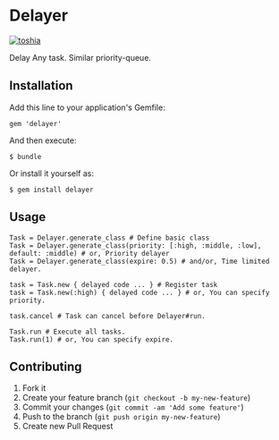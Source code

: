 # Delayer

[![toshia](https://circleci.com/gh/toshia/delayer.svg?style=svg)](https://circleci.com/gh/toshia/delayer)

Delay Any task. Similar priority-queue.

## Installation

Add this line to your application's Gemfile:

    gem 'delayer'

And then execute:

    $ bundle

Or install it yourself as:

    $ gem install delayer

## Usage

    Task = Delayer.generate_class # Define basic class
    Task = Delayer.generate_class(priority: [:high, :middle, :low], default: :middle) # or, Priority delayer
    Task = Delayer.generate_class(expire: 0.5) # and/or, Time limited delayer.
    
    task = Task.new { delayed code ... } # Register task
    task = Task.new(:high) { delayed code ... } # or, You can specify priority.
    
    task.cancel # Task can cancel before Delayer#run.
    
    Task.run # Execute all tasks.
    Task.run(1) # or, You can specify expire.

## Contributing

1. Fork it
2. Create your feature branch (`git checkout -b my-new-feature`)
3. Commit your changes (`git commit -am 'Add some feature'`)
4. Push to the branch (`git push origin my-new-feature`)
5. Create new Pull Request
